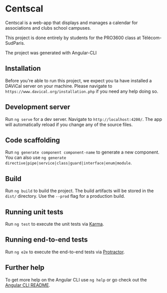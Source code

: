 # Centscal

Centscal is a web-app that displays and manages a calendar for associations and clubs school campuses.

This project is done entirely by students for the PRO3600 class at Télécom-SudParis.

The project was generated with Angular-CLI
## Installation

Before you're able to run this project, we expect you ta have installed a DAViCal server on your machine. Please navigate to `https://www.davical.org/installation.php` if you need any help doing so.

## Development server

Run `ng serve` for a dev server. Navigate to `http://localhost:4200/`. The app will automatically reload if you change any of the source files.

## Code scaffolding

Run `ng generate component component-name` to generate a new component. You can also use `ng generate directive|pipe|service|class|guard|interface|enum|module`.

## Build

Run `ng build` to build the project. The build artifacts will be stored in the `dist/` directory. Use the `--prod` flag for a production build.

## Running unit tests

Run `ng test` to execute the unit tests via [Karma](https://karma-runner.github.io).

## Running end-to-end tests

Run `ng e2e` to execute the end-to-end tests via [Protractor](http://www.protractortest.org/).

## Further help

To get more help on the Angular CLI use `ng help` or go check out the [Angular CLI README](https://github.com/angular/angular-cli/blob/master/README.md).
